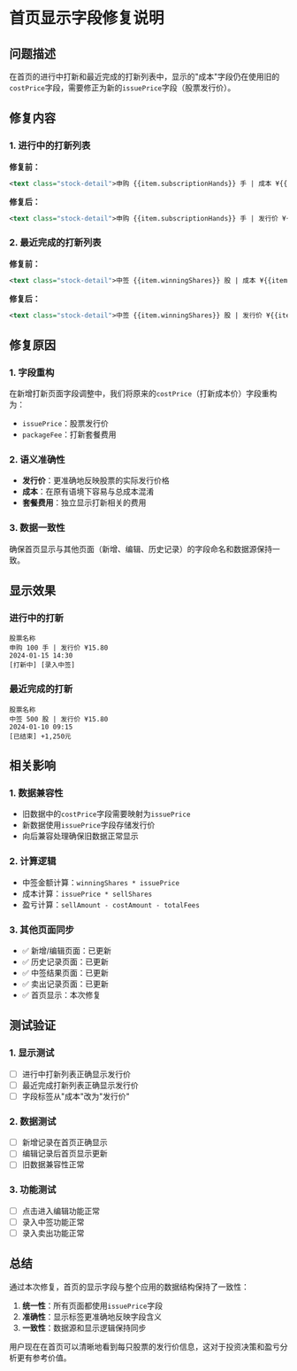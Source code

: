 # 首页显示字段修复说明

## 问题描述
在首页的进行中打新和最近完成的打新列表中，显示的"成本"字段仍在使用旧的`costPrice`字段，需要修正为新的`issuePrice`字段（股票发行价）。

## 修复内容

### 1. 进行中的打新列表
**修复前：**
```xml
<text class="stock-detail">申购 {{item.subscriptionHands}} 手 | 成本 ¥{{item.costPrice}}</text>
```

**修复后：**
```xml
<text class="stock-detail">申购 {{item.subscriptionHands}} 手 | 发行价 ¥{{item.issuePrice}}</text>
```

### 2. 最近完成的打新列表
**修复前：**
```xml
<text class="stock-detail">中签 {{item.winningShares}} 股 | 成本 ¥{{item.costPrice}}</text>
```

**修复后：**
```xml
<text class="stock-detail">中签 {{item.winningShares}} 股 | 发行价 ¥{{item.issuePrice}}</text>
```

## 修复原因

### 1. 字段重构
在新增打新页面字段调整中，我们将原来的`costPrice`（打新成本价）字段重构为：
- `issuePrice`：股票发行价
- `packageFee`：打新套餐费用

### 2. 语义准确性
- **发行价**：更准确地反映股票的实际发行价格
- **成本**：在原有语境下容易与总成本混淆
- **套餐费用**：独立显示打新相关的费用

### 3. 数据一致性
确保首页显示与其他页面（新增、编辑、历史记录）的字段命名和数据源保持一致。

## 显示效果

### 进行中的打新
```
股票名称
申购 100 手 | 发行价 ¥15.80
2024-01-15 14:30
[打新中] [录入中签]
```

### 最近完成的打新
```
股票名称  
中签 500 股 | 发行价 ¥15.80
2024-01-10 09:15
[已结束] +1,250元
```

## 相关影响

### 1. 数据兼容性
- 旧数据中的`costPrice`字段需要映射为`issuePrice`
- 新数据使用`issuePrice`字段存储发行价
- 向后兼容处理确保旧数据正常显示

### 2. 计算逻辑
- 中签金额计算：`winningShares * issuePrice`
- 成本计算：`issuePrice * sellShares`
- 盈亏计算：`sellAmount - costAmount - totalFees`

### 3. 其他页面同步
- ✅ 新增/编辑页面：已更新
- ✅ 历史记录页面：已更新
- ✅ 中签结果页面：已更新
- ✅ 卖出记录页面：已更新
- ✅ 首页显示：本次修复

## 测试验证

### 1. 显示测试
- [ ] 进行中打新列表正确显示发行价
- [ ] 最近完成打新列表正确显示发行价
- [ ] 字段标签从"成本"改为"发行价"

### 2. 数据测试
- [ ] 新增记录在首页正确显示
- [ ] 编辑记录后首页显示更新
- [ ] 旧数据兼容性正常

### 3. 功能测试
- [ ] 点击进入编辑功能正常
- [ ] 录入中签功能正常
- [ ] 录入卖出功能正常

## 总结

通过本次修复，首页的显示字段与整个应用的数据结构保持了一致性：

1. **统一性**：所有页面都使用`issuePrice`字段
2. **准确性**：显示标签更准确地反映字段含义
3. **一致性**：数据源和显示逻辑保持同步

用户现在在首页可以清晰地看到每只股票的发行价信息，这对于投资决策和盈亏分析更有参考价值。
